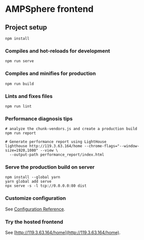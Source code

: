 # AMPSphere frontend



## Project setup
```
npm install
```

### Compiles and hot-reloads for development
```
npm run serve
```

### Compiles and minifies for production
```
npm run build
```

### Lints and fixes files
```
npm run lint
```

### Performance diagnosis tips
```shell
# analyze the chunk-vendors.js and create a production build
npm run report  

# Generate performance report using LightHouse
lighthouse http://119.3.63.164/home --chrome-flags="--window-size=1920,1080" --view \
  --output-path performance_report/index.html  
```

### Serve the production build on server
```shell
npm install --global yarn
yarn global add serve
npx serve -s -l tcp://0.0.0.0:80 dist
```

### Customize configuration
See [Configuration Reference](https://cli.vuejs.org/config/).

### Try the hosted frontend
See [http://119.3.63.164/home](http://119.3.63.164/home).
